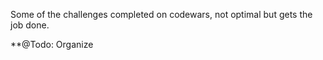 Some of the challenges completed on codewars, not optimal but gets the job done.

\*\*@Todo: Organize
